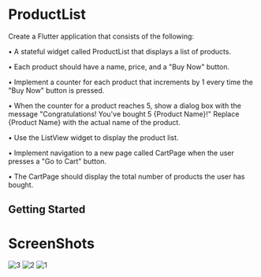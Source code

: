 # ProductList

Create a Flutter application that consists of the following:


 


•       A stateful widget called ProductList that displays a list of products. 


•       Each product should have a name, price, and a "Buy Now" button.


•       Implement a counter for each product that increments by 1 every time the "Buy Now" button is pressed.


•       When the counter for a product reaches 5, show a dialog box with the message "Congratulations! You've bought 5 {Product Name}!" Replace {Product Name} with the actual name of the product.


•       Use the ListView widget to display the product list.


•       Implement navigation to a new page called CartPage when the user presses a "Go to Cart" button. 


•       The CartPage should display the total number of products the user has bought.

## Getting Started

# ScreenShots

![3](https://github.com/hamimahamedornab/A-list-of-products/assets/75578573/a8c4b048-75a8-4958-b8d7-2b681c1f2f7c)
![2](https://github.com/hamimahamedornab/A-list-of-products/assets/75578573/30076482-9641-4865-94c9-7b7bf10bc81c)
![1](https://github.com/hamimahamedornab/A-list-of-products/assets/75578573/a83792c9-ea84-4948-a813-7488e21b3931)
